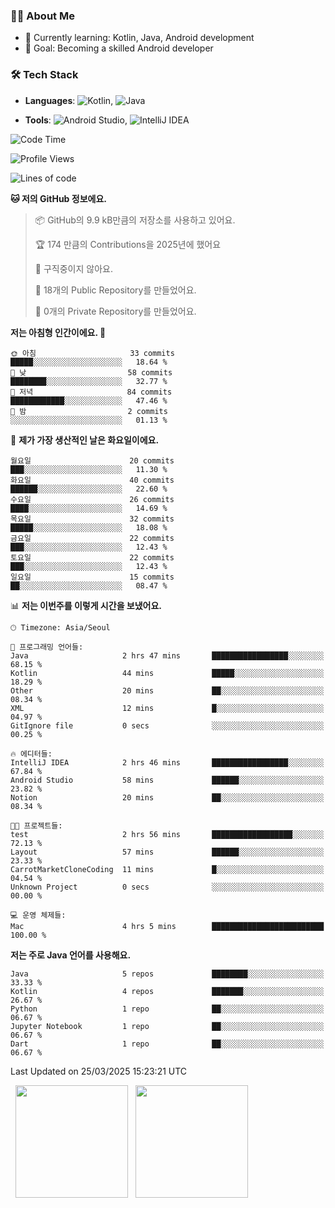 ### 👨‍💻 About Me
- 🌱 Currently learning: Kotlin, Java, Android development
- 🎯 Goal: Becoming a skilled Android developer

### 🛠 Tech Stack
- **Languages**: ![Kotlin](https://img.shields.io/badge/Kotlin-0095D5?style=flat-square&logo=kotlin&logoColor=white), 
![Java](https://img.shields.io/badge/Java-007396?style=flat-square&logo=coffeescript&logoColor=white)

- **Tools**:
![Android Studio](https://img.shields.io/badge/Android%20Studio-3DDC84?style=flat-square&logo=android-studio&logoColor=white), 
![IntelliJ IDEA](https://img.shields.io/badge/IntelliJ%20IDEA-000000?style=flat-square&logo=intellij-idea&logoColor=white)

<!--START_SECTION:waka-->
![Code Time](http://img.shields.io/badge/Code%20Time-55%20hrs%2055%20mins-blue)

![Profile Views](http://img.shields.io/badge/Profile%20Views-19-blue)

![Lines of code](https://img.shields.io/badge/%EC%A0%80%EB%8A%94%20%EC%97%AC%ED%83%9C%EA%B9%8C%EC%A7%80%20-98.9%20thousand%20%EC%A4%84%EC%9D%98%20%EC%BD%94%EB%93%9C%EB%A5%BC%20%EC%9E%91%EC%84%B1%ED%96%88%EC%96%B4%EC%9A%94.-blue)

**🐱 저의 GitHub 정보에요.** 

> 📦 GitHub의 9.9 kB만큼의 저장소를 사용하고 있어요. 
 > 
> 🏆 174 만큼의 Contributions을 2025년에 했어요
 > 
> 🚫 구직중이지 않아요.
 > 
> 📜 18개의 Public Repository를 만들었어요. 
 > 
> 🔑 0개의 Private Repository를 만들었어요. 
 > 
**저는 아침형 인간이에요. 🐤** 

```text
🌞 아침                     33 commits          █████░░░░░░░░░░░░░░░░░░░░   18.64 % 
🌆 낮　                     58 commits          ████████░░░░░░░░░░░░░░░░░   32.77 % 
🌃 저녁                     84 commits          ████████████░░░░░░░░░░░░░   47.46 % 
🌙 밤　                     2 commits           ░░░░░░░░░░░░░░░░░░░░░░░░░   01.13 % 
```
📅 **제가 가장 생산적인 날은 화요일이에요.** 

```text
월요일                      20 commits          ███░░░░░░░░░░░░░░░░░░░░░░   11.30 % 
화요일                      40 commits          ██████░░░░░░░░░░░░░░░░░░░   22.60 % 
수요일                      26 commits          ████░░░░░░░░░░░░░░░░░░░░░   14.69 % 
목요일                      32 commits          █████░░░░░░░░░░░░░░░░░░░░   18.08 % 
금요일                      22 commits          ███░░░░░░░░░░░░░░░░░░░░░░   12.43 % 
토요일                      22 commits          ███░░░░░░░░░░░░░░░░░░░░░░   12.43 % 
일요일                      15 commits          ██░░░░░░░░░░░░░░░░░░░░░░░   08.47 % 
```


📊 **저는 이번주를 이렇게 시간을 보냈어요.** 

```text
🕑︎ Timezone: Asia/Seoul

💬 프로그래밍 언어들: 
Java                     2 hrs 47 mins       █████████████████░░░░░░░░   68.15 % 
Kotlin                   44 mins             █████░░░░░░░░░░░░░░░░░░░░   18.29 % 
Other                    20 mins             ██░░░░░░░░░░░░░░░░░░░░░░░   08.34 % 
XML                      12 mins             █░░░░░░░░░░░░░░░░░░░░░░░░   04.97 % 
GitIgnore file           0 secs              ░░░░░░░░░░░░░░░░░░░░░░░░░   00.25 % 

🔥 에디터들: 
IntelliJ IDEA            2 hrs 46 mins       █████████████████░░░░░░░░   67.84 % 
Android Studio           58 mins             ██████░░░░░░░░░░░░░░░░░░░   23.82 % 
Notion                   20 mins             ██░░░░░░░░░░░░░░░░░░░░░░░   08.34 % 

🐱‍💻 프로젝트들: 
test                     2 hrs 56 mins       ██████████████████░░░░░░░   72.13 % 
Layout                   57 mins             ██████░░░░░░░░░░░░░░░░░░░   23.33 % 
CarrotMarketCloneCoding  11 mins             █░░░░░░░░░░░░░░░░░░░░░░░░   04.54 % 
Unknown Project          0 secs              ░░░░░░░░░░░░░░░░░░░░░░░░░   00.00 % 

💻 운영 체제들: 
Mac                      4 hrs 5 mins        █████████████████████████   100.00 % 
```

**저는 주로 Java 언어를 사용해요.** 

```text
Java                     5 repos             ████████░░░░░░░░░░░░░░░░░   33.33 % 
Kotlin                   4 repos             ███████░░░░░░░░░░░░░░░░░░   26.67 % 
Python                   1 repo              ██░░░░░░░░░░░░░░░░░░░░░░░   06.67 % 
Jupyter Notebook         1 repo              ██░░░░░░░░░░░░░░░░░░░░░░░   06.67 % 
Dart                     1 repo              ██░░░░░░░░░░░░░░░░░░░░░░░   06.67 % 
```




 Last Updated on 25/03/2025 15:23:21 UTC
<!--END_SECTION:waka-->

<p>
  <img height="180em" src="https://github-readme-stats.vercel.app/api?username=JongHyun070105&show_icons=true&include_all_commits=true&bg_color=0d1117&title_color=ffffff&text_color=c9d1d9&icon_color=79ff97">
  <img height="180em" src="https://github-readme-stats.vercel.app/api/top-langs/?username=JongHyun070105&layout=compact&langs_count=4&bg_color=0d1117&title_color=ffffff&text_color=c9d1d9&hide=php,jupyter%20notebook&hide_repo=EcoStep,mimir,git-session">
</p>
